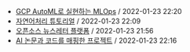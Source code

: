 - [GCP AutoML로 실현하는 MLOps](https%3A%2F%2Fgithub.com%2Fcodingpot%2Fnewsletter_awesome_articles%2Fblob%2Fmain%2Farchive%2F1%2F2022-01-23+gcp-automl-mlops.yaml) / 2022-01-23 22:20
- [자연어처리 튜토리얼](https%3A%2F%2Fgithub.com%2Fcodingpot%2Fnewsletter_awesome_articles%2Fblob%2Fmain%2Farchive%2F1%2F2022-01-23+nlp-tutorial-repo.yaml) / 2022-01-23 22:09
- [오픈소스 뉴스레터 플랫폼](https%3A%2F%2Fgithub.com%2Fcodingpot%2Fnewsletter_awesome_articles%2Fblob%2Fmain%2Farchive%2F1%2F2022-01-23+opensource-newsletter-platform.yaml) / 2022-01-23 21:56
- [AI 논문과 코드를 매핑한 프로젝트](https%3A%2F%2Fgithub.com%2Fcodingpot%2Fnewsletter_awesome_articles%2Fblob%2Fmain%2Farchive%2F1%2F2022-01-23+paper-code-mapping.yaml) / 2022-01-23 22:16
